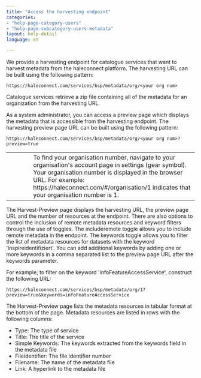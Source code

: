 ```yaml
---
title: "Access the harvesting endpoint"
categories:
- "help-page-category-users"
- "help-page-subcategory-users-metadata"
layout: help-detail
language: en

---
```


We provide a harvesting endpoint for catalogue services that want to harvest metadata from the haleconnect platform. The harvesting URL can be built using the following pattern:

    https://haleconnect.com/services/bsp/metadata/org/<your org num>

Catalogue services retrieve a zip file containing all of the metadata for an organization from the harvesting URL.

As a system administrator, you can access a preview page which displays the metadata that is accessible from the harvesting endpoint. The harvesting preview page URL can be built using the following pattern:

    https://haleconnect.com/services/bsp/metadata/org/<your org num>?preview=true

<div class="alert alert-warning important-info">
  <table>
    <tr>
        <td style="width:3em">
          <div class="important-info-icon">
            <span class="glyphicon glyphicon-exclamation-sign" style="font-size:2em"></span>
          </div>
        </td>
        <td>To find your organisation number, navigate to your organisation's account page in settings (gear symbol). Your organisation number is displayed in the browser URL. For example: https://haleconnect.com/#/organisation/1 indicates that your organisation number is 1.</td>
    </tr>
  </table>
</div>

The Harvest-Preview page displays the harvesting URL, the preview page URL and the number of resources at the endpoint. There are also options to control the inclusion of remote metadata resources and keyword filters through the use of toggles. The includeremote toggle allows you to include remote metadata in the endpoint. The keywords toggle allows you to filter the list of metadata resources for datasets with the keyword 'inspireidentifiziert'. You can add additional keywords by adding one or more keywords in a comma separated list to the preview page URL after the keywords parameter.

For example, to filter on the keyword 'infoFeatureAccessService', construct the following URL:

    https://haleconnect.com/services/bsp/metadata/org/1?preview=true&keywords=infoFeatureAccessService

The Harvest-Preview page lists the metadata resources in tabular format at the bottom of the page. Metadata resources are listed in rows with the following columns:

* Type: The type of service
* Title: The title of the service
* Simple Keywords: The keywords extracted from the keywords field in the metadata file
* Fileidentifier: The file identifier number
* Filename: The name of the metadata file
* Link: A hyperlink to the metadata file
